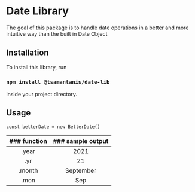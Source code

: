 # Date Library

The goal of this package is to handle date operations in a better and more intuitive way than the built in Date Object

## Installation

To install this library, run

### `npm install @tsamantanis/date-lib`

inside your project directory.

## Usage

```
const betterDate = new BetterDate()
```

| ### function 	| ### sample output 	|
|:------------:	|:-----------------:	|
|     .year    	|        2021       	|
|      .yr     	|         21        	|
|    .month    	|     September     	|
|     .mon     	|        Sep        	|
